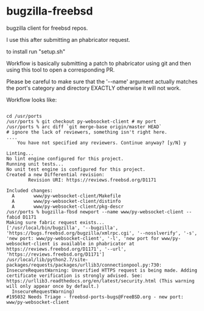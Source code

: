 bugzilla-freebsd
================

bugzilla client for freebsd repos.

I use this after submitting an phabricator request.

to install run "setup.sh"

Workflow is basically submitting a patch to phabricator using git and then using this tool to open a corresponding PR.

Please be careful to make sure that the '--name' argument actually matches the port's category and directory EXACTLY otherwise it will not work.

Workflow looks like:

```

cd /usr/ports
/usr/ports % git checkout py-websocket-client # my port
/usr/ports % arc diff `git merge-base origin/master HEAD`
# ignore the lack of reviewers, something isn't right here.
....
    You have not specified any reviewers. Continue anyway? [y/N] y

Linting...
No lint engine configured for this project.
Running unit tests...
No unit test engine is configured for this project.
Created a new Differential revision:
        Revision URI: https://reviews.freebsd.org/D1171

Included changes:
  A       www/py-websocket-client/Makefile
  A       www/py-websocket-client/distinfo
  A       www/py-websocket-client/pkg-descr
/usr/ports % bugzilla-fbsd newport --name www/py-websocket-client --fabid D1171
Making sure fabric request exists...
['/usr/local/bin/bugzilla', '--bugzilla', 'https://bugs.freebsd.org/bugzilla/xmlrpc.cgi', '--nosslverify', '-s', 'new port: www/py-websocket-client', '-l', 'new port for www/py-websocket-client is available in phabricator at https://reviews.freebsd.org/D1171', '--url', 'https://reviews.freebsd.org/D1171']
/usr/local/lib/python2.7/site-packages/requests/packages/urllib3/connectionpool.py:730: InsecureRequestWarning: Unverified HTTPS request is being made. Adding certificate verification is strongly advised. See: https://urllib3.readthedocs.org/en/latest/security.html (This warning will only appear once by default.)
  InsecureRequestWarning)
#195032 Needs Triage - freebsd-ports-bugs@FreeBSD.org - new port: www/py-websocket-client
```
